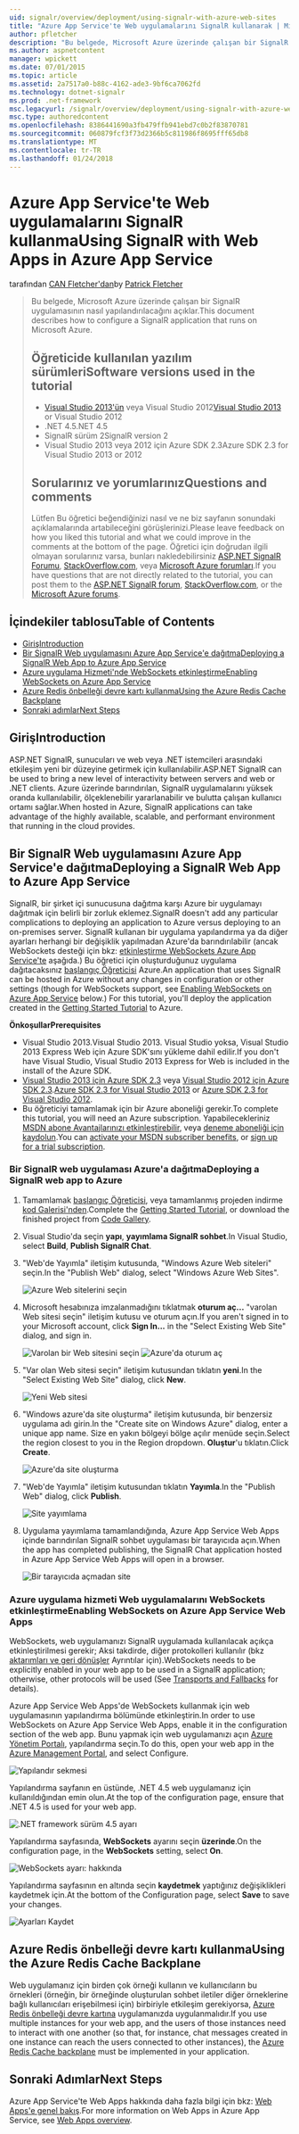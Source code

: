 ```yaml
---
uid: signalr/overview/deployment/using-signalr-with-azure-web-sites
title: "Azure App Service'te Web uygulamalarını SignalR kullanarak | Microsoft Docs"
author: pfletcher
description: "Bu belgede, Microsoft Azure üzerinde çalışan bir SignalR uygulamasının nasıl yapılandırılacağını açıklar. Yazılım sürümleri, Visual Studio 2013 veya Vis. öğreticide kullanılan..."
ms.author: aspnetcontent
manager: wpickett
ms.date: 07/01/2015
ms.topic: article
ms.assetid: 2a7517a0-b88c-4162-ade3-9bf6ca7062fd
ms.technology: dotnet-signalr
ms.prod: .net-framework
msc.legacyurl: /signalr/overview/deployment/using-signalr-with-azure-web-sites
msc.type: authoredcontent
ms.openlocfilehash: 8386441690a3fb479ffb941ebd7c0b2f83870781
ms.sourcegitcommit: 060879fcf3f73d2366b5c811986f8695fff65db8
ms.translationtype: MT
ms.contentlocale: tr-TR
ms.lasthandoff: 01/24/2018
---
```

<a name="using-signalr-with-web-apps-in-azure-app-service"></a><span data-ttu-id="ad104-104">Azure App Service'te Web uygulamalarını SignalR kullanma</span><span class="sxs-lookup"><span data-stu-id="ad104-104">Using SignalR with Web Apps in Azure App Service</span></span>
====================
<span data-ttu-id="ad104-105">tarafından [CAN Fletcher'dan](https://github.com/pfletcher)</span><span class="sxs-lookup"><span data-stu-id="ad104-105">by [Patrick Fletcher](https://github.com/pfletcher)</span></span>

> <span data-ttu-id="ad104-106">Bu belgede, Microsoft Azure üzerinde çalışan bir SignalR uygulamasının nasıl yapılandırılacağını açıklar.</span><span class="sxs-lookup"><span data-stu-id="ad104-106">This document describes how to configure a SignalR application that runs on Microsoft Azure.</span></span>
> 
> ## <a name="software-versions-used-in-the-tutorial"></a><span data-ttu-id="ad104-107">Öğreticide kullanılan yazılım sürümleri</span><span class="sxs-lookup"><span data-stu-id="ad104-107">Software versions used in the tutorial</span></span>
> 
> 
> - <span data-ttu-id="ad104-108">[Visual Studio 2013'ün](https://www.microsoft.com/visualstudio/eng/2013-downloads) veya Visual Studio 2012</span><span class="sxs-lookup"><span data-stu-id="ad104-108">[Visual Studio 2013](https://www.microsoft.com/visualstudio/eng/2013-downloads) or Visual Studio 2012</span></span>
> - <span data-ttu-id="ad104-109">.NET 4.5</span><span class="sxs-lookup"><span data-stu-id="ad104-109">.NET 4.5</span></span>
> - <span data-ttu-id="ad104-110">SignalR sürüm 2</span><span class="sxs-lookup"><span data-stu-id="ad104-110">SignalR version 2</span></span>
> - <span data-ttu-id="ad104-111">Visual Studio 2013 veya 2012 için Azure SDK 2.3</span><span class="sxs-lookup"><span data-stu-id="ad104-111">Azure SDK 2.3 for Visual Studio 2013 or 2012</span></span>
>   
> 
> 
> ## <a name="questions-and-comments"></a><span data-ttu-id="ad104-112">Sorularınız ve yorumlarınız</span><span class="sxs-lookup"><span data-stu-id="ad104-112">Questions and comments</span></span>
> 
> <span data-ttu-id="ad104-113">Lütfen Bu öğretici beğendiğinizi nasıl ve ne biz sayfanın sonundaki açıklamalarında artabileceğini görüşlerinizi.</span><span class="sxs-lookup"><span data-stu-id="ad104-113">Please leave feedback on how you liked this tutorial and what we could improve in the comments at the bottom of the page.</span></span> <span data-ttu-id="ad104-114">Öğretici için doğrudan ilgili olmayan sorularınız varsa, bunları nakledebilirsiniz [ASP.NET SignalR Forumu](https://forums.asp.net/1254.aspx/1?ASP+NET+SignalR), [StackOverflow.com](http://stackoverflow.com/), veya [Microsoft Azure forumları](https://social.msdn.microsoft.com/Forums/windowsazure/home?category=windowsazureplatform).</span><span class="sxs-lookup"><span data-stu-id="ad104-114">If you have questions that are not directly related to the tutorial, you can post them to the [ASP.NET SignalR forum](https://forums.asp.net/1254.aspx/1?ASP+NET+SignalR), [StackOverflow.com](http://stackoverflow.com/), or the [Microsoft Azure forums](https://social.msdn.microsoft.com/Forums/windowsazure/home?category=windowsazureplatform).</span></span>


## <a name="table-of-contents"></a><span data-ttu-id="ad104-115">İçindekiler tablosu</span><span class="sxs-lookup"><span data-stu-id="ad104-115">Table of Contents</span></span>

- [<span data-ttu-id="ad104-116">Giriş</span><span class="sxs-lookup"><span data-stu-id="ad104-116">Introduction</span></span>](#introduction)
- [<span data-ttu-id="ad104-117">Bir SignalR Web uygulamasını Azure App Service'e dağıtma</span><span class="sxs-lookup"><span data-stu-id="ad104-117">Deploying a SignalR Web App to Azure App Service</span></span>](#deploying)
- [<span data-ttu-id="ad104-118">Azure uygulama Hizmeti'nde WebSockets etkinleştirme</span><span class="sxs-lookup"><span data-stu-id="ad104-118">Enabling WebSockets on Azure App Service</span></span>](#websocket)
- [<span data-ttu-id="ad104-119">Azure Redis önbelleği devre kartı kullanma</span><span class="sxs-lookup"><span data-stu-id="ad104-119">Using the Azure Redis Cache Backplane</span></span>](#backplane)
- [<span data-ttu-id="ad104-120">Sonraki adımlar</span><span class="sxs-lookup"><span data-stu-id="ad104-120">Next Steps</span></span>](#nextsteps)

<a id="introduction"></a>
## <a name="introduction"></a><span data-ttu-id="ad104-121">Giriş</span><span class="sxs-lookup"><span data-stu-id="ad104-121">Introduction</span></span>

<span data-ttu-id="ad104-122">ASP.NET SignalR, sunucuları ve web veya .NET istemcileri arasındaki etkileşim yeni bir düzeyine getirmek için kullanılabilir.</span><span class="sxs-lookup"><span data-stu-id="ad104-122">ASP.NET SignalR can be used to bring a new level of interactivity between servers and web or .NET clients.</span></span> <span data-ttu-id="ad104-123">Azure üzerinde barındırılan, SignalR uygulamalarını yüksek oranda kullanılabilir, ölçeklenebilir yararlanabilir ve bulutta çalışan kullanıcı ortamı sağlar.</span><span class="sxs-lookup"><span data-stu-id="ad104-123">When hosted in Azure, SignalR applications can take advantage of the highly available, scalable, and performant environment that running in the cloud provides.</span></span>

<a id="deploying"></a>
## <a name="deploying-a-signalr-web-app-to-azure-app-service"></a><span data-ttu-id="ad104-124">Bir SignalR Web uygulamasını Azure App Service'e dağıtma</span><span class="sxs-lookup"><span data-stu-id="ad104-124">Deploying a SignalR Web App to Azure App Service</span></span>

<span data-ttu-id="ad104-125">SignalR, bir şirket içi sunucusuna dağıtma karşı Azure bir uygulamayı dağıtmak için belirli bir zorluk eklemez.</span><span class="sxs-lookup"><span data-stu-id="ad104-125">SignalR doesn't add any particular complications to deploying an application to Azure versus deploying to an on-premises server.</span></span> <span data-ttu-id="ad104-126">SignalR kullanan bir uygulama yapılandırma ya da diğer ayarları herhangi bir değişiklik yapılmadan Azure'da barındırılabilir (ancak WebSockets desteği için bkz: [etkinleştirme WebSockets Azure App Service'te](#websocket) aşağıda.) Bu öğretici için oluşturduğunuz uygulama dağıtacaksınız [başlangıç Öğreticisi](../getting-started/tutorial-getting-started-with-signalr.md) Azure.</span><span class="sxs-lookup"><span data-stu-id="ad104-126">An application that uses SignalR can be hosted in Azure without any changes in configuration or other settings (though for WebSockets support, see [Enabling WebSockets on Azure App Service](#websocket) below.) For this tutorial, you'll deploy the application created in the [Getting Started Tutorial](../getting-started/tutorial-getting-started-with-signalr.md) to Azure.</span></span>

<span data-ttu-id="ad104-127">**Önkoşullar**</span><span class="sxs-lookup"><span data-stu-id="ad104-127">**Prerequisites**</span></span>

- <span data-ttu-id="ad104-128">Visual Studio 2013.</span><span class="sxs-lookup"><span data-stu-id="ad104-128">Visual Studio 2013.</span></span> <span data-ttu-id="ad104-129">Visual Studio yoksa, Visual Studio 2013 Express Web için Azure SDK'sını yükleme dahil edilir.</span><span class="sxs-lookup"><span data-stu-id="ad104-129">If you don't have Visual Studio, Visual Studio 2013 Express for Web is included in the install of the Azure SDK.</span></span>
- <span data-ttu-id="ad104-130">[Visual Studio 2013 için Azure SDK 2.3](https://go.microsoft.com/fwlink/?linkid=324322&clcid=0x409) veya [Visual Studio 2012 için Azure SDK 2.3](https://go.microsoft.com/fwlink/p/?linkid=323511).</span><span class="sxs-lookup"><span data-stu-id="ad104-130">[Azure SDK 2.3 for Visual Studio 2013](https://go.microsoft.com/fwlink/?linkid=324322&clcid=0x409) or [Azure SDK 2.3 for Visual Studio 2012](https://go.microsoft.com/fwlink/p/?linkid=323511).</span></span>
- <span data-ttu-id="ad104-131">Bu öğreticiyi tamamlamak için bir Azure aboneliği gerekir.</span><span class="sxs-lookup"><span data-stu-id="ad104-131">To complete this tutorial, you will need an Azure subscription.</span></span> <span data-ttu-id="ad104-132">Yapabilecekleriniz [MSDN abone Avantajlarınızı etkinleştirebilir](https://azure.microsoft.com/pricing/member-offers/msdn-benefits-details/), veya [deneme aboneliği için kaydolun](https://azure.microsoft.com/pricing/free-trial/).</span><span class="sxs-lookup"><span data-stu-id="ad104-132">You can [activate your MSDN subscriber benefits](https://azure.microsoft.com/pricing/member-offers/msdn-benefits-details/), or [sign up for a trial subscription](https://azure.microsoft.com/pricing/free-trial/).</span></span>

### <a name="deploying-a-signalr-web-app-to-azure"></a><span data-ttu-id="ad104-133">Bir SignalR web uygulaması Azure'a dağıtma</span><span class="sxs-lookup"><span data-stu-id="ad104-133">Deploying a SignalR web app to Azure</span></span>

1. <span data-ttu-id="ad104-134">Tamamlamak [başlangıç Öğreticisi](../getting-started/tutorial-getting-started-with-signalr.md), veya tamamlanmış projeden indirme [kod Galerisi'nden](https://code.msdn.microsoft.com/SignalR-Getting-Started-b9d18aa9).</span><span class="sxs-lookup"><span data-stu-id="ad104-134">Complete the [Getting Started Tutorial](../getting-started/tutorial-getting-started-with-signalr.md), or download the finished project from [Code Gallery](https://code.msdn.microsoft.com/SignalR-Getting-Started-b9d18aa9).</span></span>
2. <span data-ttu-id="ad104-135">Visual Studio'da seçin **yapı**, **yayımlama SignalR sohbet**.</span><span class="sxs-lookup"><span data-stu-id="ad104-135">In Visual Studio, select **Build**, **Publish SignalR Chat**.</span></span>
3. <span data-ttu-id="ad104-136">"Web'de Yayımla" iletişim kutusunda, "Windows Azure Web siteleri" seçin.</span><span class="sxs-lookup"><span data-stu-id="ad104-136">In the "Publish Web" dialog, select "Windows Azure Web Sites".</span></span>

    ![Azure Web sitelerini seçin](using-signalr-with-azure-web-sites/_static/image1.png)
4. <span data-ttu-id="ad104-138">Microsoft hesabınıza imzalanmadığını tıklatmak **oturum aç...**  "varolan Web sitesi seçin" iletişim kutusu ve oturum açın.</span><span class="sxs-lookup"><span data-stu-id="ad104-138">If you aren't signed in to your Microsoft account, click **Sign In...** in the "Select Existing Web Site" dialog, and sign in.</span></span>

    ![Varolan bir Web sitesini seçin](using-signalr-with-azure-web-sites/_static/image2.png)    ![Azure'da oturum aç](using-signalr-with-azure-web-sites/_static/image3.png)
5. <span data-ttu-id="ad104-141">"Var olan Web sitesi seçin" iletişim kutusundan tıklatın **yeni**.</span><span class="sxs-lookup"><span data-stu-id="ad104-141">In the "Select Existing Web Site" dialog, click **New**.</span></span>

    ![Yeni Web sitesi](using-signalr-with-azure-web-sites/_static/image4.png)
6. <span data-ttu-id="ad104-143">"Windows azure'da site oluşturma" iletişim kutusunda, bir benzersiz uygulama adı girin.</span><span class="sxs-lookup"><span data-stu-id="ad104-143">In the "Create site on Windows Azure" dialog, enter a unique app name.</span></span> <span data-ttu-id="ad104-144">Size en yakın bölgeyi bölge açılır menüde seçin.</span><span class="sxs-lookup"><span data-stu-id="ad104-144">Select the region closest to you in the Region dropdown.</span></span> <span data-ttu-id="ad104-145">**Oluştur**'u tıklatın.</span><span class="sxs-lookup"><span data-stu-id="ad104-145">Click **Create**.</span></span>

    ![Azure'da site oluşturma](using-signalr-with-azure-web-sites/_static/image5.png)
7. <span data-ttu-id="ad104-147">"Web'de Yayımla" iletişim kutusundan tıklatın **Yayımla**.</span><span class="sxs-lookup"><span data-stu-id="ad104-147">In the "Publish Web" dialog, click **Publish**.</span></span>

    ![Site yayımlama](using-signalr-with-azure-web-sites/_static/image6.png)
8. <span data-ttu-id="ad104-149">Uygulama yayımlama tamamlandığında, Azure App Service Web Apps içinde barındırılan SignalR sohbet uygulaması bir tarayıcıda açın.</span><span class="sxs-lookup"><span data-stu-id="ad104-149">When the app has completed publishing, the SignalR Chat application hosted in Azure App Service Web Apps will open in a browser.</span></span>

    ![Bir tarayıcıda açmadan site](using-signalr-with-azure-web-sites/_static/image7.png)

<a id="websocket"></a>
### <a name="enabling-websockets-on-azure-app-service-web-apps"></a><span data-ttu-id="ad104-151">Azure uygulama hizmeti Web uygulamalarını WebSockets etkinleştirme</span><span class="sxs-lookup"><span data-stu-id="ad104-151">Enabling WebSockets on Azure App Service Web Apps</span></span>

<span data-ttu-id="ad104-152">WebSockets, web uygulamanızı SignalR uygulamada kullanılacak açıkça etkinleştirilmesi gerekir; Aksi takdirde, diğer protokolleri kullanılır (bkz [aktarımları ve geri dönüşler](../getting-started/introduction-to-signalr.md#transports) Ayrıntılar için).</span><span class="sxs-lookup"><span data-stu-id="ad104-152">WebSockets needs to be explicitly enabled in your web app to be used in a SignalR application; otherwise, other protocols will be used (See [Transports and Fallbacks](../getting-started/introduction-to-signalr.md#transports) for details).</span></span>

<span data-ttu-id="ad104-153">Azure App Service Web Apps'de WebSockets kullanmak için web uygulamasının yapılandırma bölümünde etkinleştirin.</span><span class="sxs-lookup"><span data-stu-id="ad104-153">In order to use WebSockets on Azure App Service Web Apps, enable it in the configuration section of the web app.</span></span> <span data-ttu-id="ad104-154">Bunu yapmak için web uygulamanızı açın [Azure Yönetim Portalı](https://manage.windowsazure.com/), yapılandırma seçin.</span><span class="sxs-lookup"><span data-stu-id="ad104-154">To do this, open your web app in the [Azure Management Portal](https://manage.windowsazure.com/), and select Configure.</span></span>

![Yapılandır sekmesi](using-signalr-with-azure-web-sites/_static/image8.png)

<span data-ttu-id="ad104-156">Yapılandırma sayfanın en üstünde, .NET 4.5 web uygulamanız için kullanıldığından emin olun.</span><span class="sxs-lookup"><span data-stu-id="ad104-156">At the top of the configuration page, ensure that .NET 4.5 is used for your web app.</span></span>

![.NET framework sürüm 4.5 ayarı](using-signalr-with-azure-web-sites/_static/image9.png)

<span data-ttu-id="ad104-158">Yapılandırma sayfasında, **WebSockets** ayarını seçin **üzerinde**.</span><span class="sxs-lookup"><span data-stu-id="ad104-158">On the configuration page, in the **WebSockets** setting, select **On**.</span></span>

![WebSockets ayarı: hakkında](using-signalr-with-azure-web-sites/_static/image10.png)

<span data-ttu-id="ad104-160">Yapılandırma sayfasının en altında seçin **kaydetmek** yaptığınız değişiklikleri kaydetmek için.</span><span class="sxs-lookup"><span data-stu-id="ad104-160">At the bottom of the Configuration page, select **Save** to save your changes.</span></span>

![Ayarları Kaydet](using-signalr-with-azure-web-sites/_static/image11.png)

<a id="backplane"></a>
## <a name="using-the-azure-redis-cache-backplane"></a><span data-ttu-id="ad104-162">Azure Redis önbelleği devre kartı kullanma</span><span class="sxs-lookup"><span data-stu-id="ad104-162">Using the Azure Redis Cache Backplane</span></span>

<span data-ttu-id="ad104-163">Web uygulamanız için birden çok örneği kullanın ve kullanıcıların bu örnekleri (örneğin, bir örneğinde oluşturulan sohbet iletiler diğer örneklerine bağlı kullanıcıları erişebilmesi için) birbiriyle etkileşim gerekiyorsa, [Azure Redis önbelleği devre kartına](../performance/scaleout-with-redis.md) uygulamanızda uygulanmalıdır.</span><span class="sxs-lookup"><span data-stu-id="ad104-163">If you use multiple instances for your web app, and the users of those instances need to interact with one another (so that, for instance, chat messages created in one instance can reach the users connected to other instances), the [Azure Redis Cache backplane](../performance/scaleout-with-redis.md) must be implemented in your application.</span></span>

<a id="nextsteps"></a>
## <a name="next-steps"></a><span data-ttu-id="ad104-164">Sonraki Adımlar</span><span class="sxs-lookup"><span data-stu-id="ad104-164">Next Steps</span></span>

<span data-ttu-id="ad104-165">Azure App Service'te Web Apps hakkında daha fazla bilgi için bkz: [Web Apps'e genel bakış](https://azure.microsoft.com/documentation/articles/app-service-web-overview/).</span><span class="sxs-lookup"><span data-stu-id="ad104-165">For more information on Web Apps in Azure App Service, see [Web Apps overview](https://azure.microsoft.com/documentation/articles/app-service-web-overview/).</span></span>
